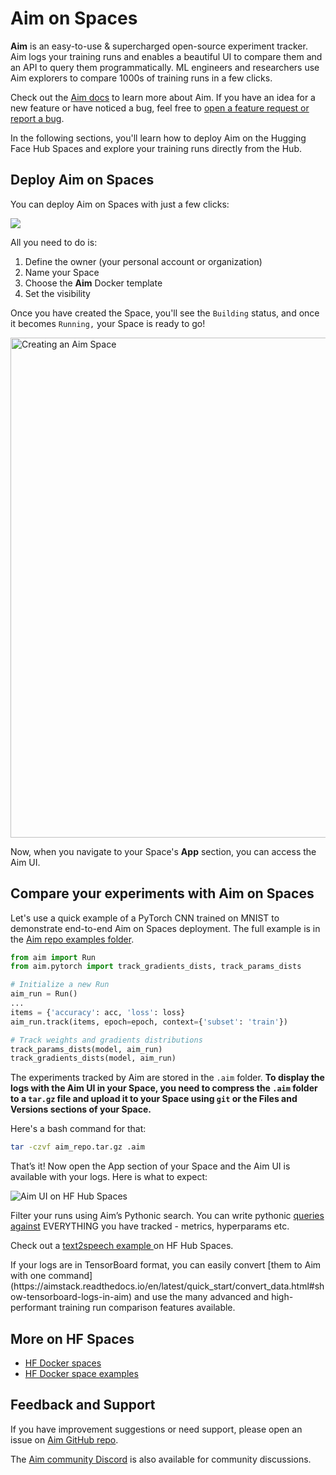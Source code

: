 # Aim on Spaces

**Aim** is an easy-to-use & supercharged open-source experiment tracker. Aim logs your training runs and enables a beautiful UI to compare them and an API to query them programmatically.
ML engineers and researchers use Aim explorers to compare 1000s of training runs in a few clicks.

Check out the [Aim docs](https://aimstack.readthedocs.io/en/latest/) to learn more about Aim.
If you have an idea for a new feature or have noticed a bug, feel free to [open a feature request or report a bug](https://github.com/aimhubio/aim/issues/new/choose).

In the following sections, you'll learn how to deploy Aim on the Hugging Face Hub Spaces and explore your training runs directly from the Hub.

## Deploy Aim on Spaces

You can deploy Aim on Spaces with just a few clicks:

<a  href="https://huggingface.co/new-space?template=aimstack/text2speech">
    <img src="https://huggingface.co/datasets/huggingface/badges/raw/main/deploy-to-spaces-lg.svg" />
</a>

<!-- TODO right link -->
All you need to do is:

1. Define the owner (your personal account or organization)
2. Name your Space
3. Choose the **Aim** Docker template
4. Set the visibility

Once you have created the Space, you'll see the `Building` status, and once it becomes `Running,` your Space is ready to go!

<img src="https://user-images.githubusercontent.com/23078323/231592155-869148a0-9a92-475f-8ebe-34d4deb2abc2.png" alt="Creating an Aim Space" width=800 />

Now, when you navigate to your Space's **App** section, you can access the Aim UI.

## Compare your experiments with Aim on Spaces

Let's use a quick example of a PyTorch CNN trained on MNIST to demonstrate end-to-end Aim on Spaces deployment.
The full example is in the [Aim repo examples folder](https://github.com/aimhubio/aim/blob/main/examples/pytorch_track.py).

```python
from aim import Run
from aim.pytorch import track_gradients_dists, track_params_dists

# Initialize a new Run
aim_run = Run()
...
items = {'accuracy': acc, 'loss': loss}
aim_run.track(items, epoch=epoch, context={'subset': 'train'})

# Track weights and gradients distributions
track_params_dists(model, aim_run)
track_gradients_dists(model, aim_run)
```

The experiments tracked by Aim are stored in the `.aim` folder. **To display the logs with the Aim UI in your Space, you need to compress the `.aim` folder to a `tar.gz` file and upload it to your Space using `git` or the Files and Versions sections of your Space.**

Here's a bash command for that:

```bash
tar -czvf aim_repo.tar.gz .aim
```

That’s it! Now open the App section of your Space and the Aim UI is available with your logs.
Here is what to expect:

![Aim UI on HF Hub Spaces](https://user-images.githubusercontent.com/23078323/232034340-0ba3ebbf-0374-4b14-ba80-1d36162fc994.png)

Filter your runs using Aim’s Pythonic search. You can write pythonic [queries against](https://aimstack.readthedocs.io/en/latest/using/search.html) EVERYTHING you have tracked - metrics, hyperparams etc.

<!-- TODO add metric explorer page -->

Check out a [text2speech example ](https://huggingface.co/spaces/aimstack/text2speech/tree/main) on HF Hub Spaces.

<Tip>
If your logs are in TensorBoard format, you can easily convert [them to Aim with one command](https://aimstack.readthedocs.io/en/latest/quick_start/convert_data.html#show-tensorboard-logs-in-aim) and use the many advanced and high-performant training run comparison features available.
</Tip>

## More on HF Spaces

- [HF Docker spaces](https://github.com/huggingface/hub-docs/blob/main/docs/hub/spaces-sdks-docker.md)
- [HF Docker space examples](https://github.com/huggingface/hub-docs/blob/main/docs/hub/spaces-sdks-docker.md)

## Feedback and Support

If you have improvement suggestions or need support, please open an issue on [Aim GitHub repo](https://github.com/aimhubio/aim).

The [Aim community Discord](https://github.com/aimhubio/aim#-community) is also available for community discussions.
